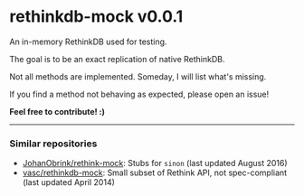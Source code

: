 
# rethinkdb-mock v0.0.1

An in-memory RethinkDB used for testing.

The goal is to be an exact replication of native RethinkDB.

Not all methods are implemented. Someday, I will list what's missing.

If you find a method not behaving as expected, please open an issue!

**Feel free to contribute! :)**

---

### Similar repositories

- [JohanObrink/rethink-mock](https://github.com/JohanObrink/rethink-mock): Stubs for `sinon` (last updated August 2016)
- [vasc/rethinkdb-mock](https://github.com/vasc/rethinkdb-mock): Small subset of Rethink API, not spec-compliant (last updated April 2014)
